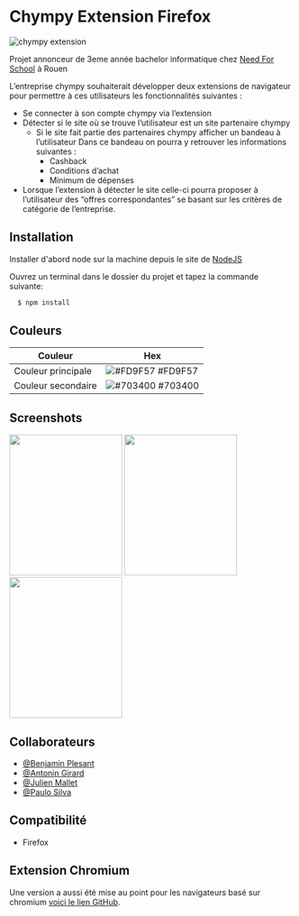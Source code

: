 
# Chympy Extension Firefox

![chympy extension](https://i.imgur.com/PgwnXIn.png)

Projet annonceur de 3eme année bachelor informatique chez [Need For School](https://www.needfor-school.com/) à Rouen

L’entreprise chympy souhaiterait développer deux extensions de navigateur pour permettre à ces utilisateurs les fonctionnalités suivantes :

- Se connecter à son compte chympy via l’extension
- Détecter si le site où se trouve l’utilisateur est un site partenaire chympy
    - Si le site fait partie des partenaires chympy afficher un bandeau à l’utilisateur
      Dans ce bandeau on pourra y retrouver les informations suivantes :
        - Cashback
        - Conditions d’achat
        - Minimum de dépenses
- Lorsque l’extension à détecter le site celle-ci pourra proposer à l’utilisateur des “offres correspondantes” se basant sur les critères de catégorie de l’entreprise.

## Installation

Installer d'abord node sur la machine depuis le site de [NodeJS](https://nodejs.org/en/)

Ouvrez un terminal dans le dossier du projet et tapez la commande suivante:

```bash
  $ npm install 

```

## Couleurs

| Couleur           | Hex                                                                |
|-------------------| ------------------------------------------------------------------ |
| Couleur principale | ![#FD9F57](https://i.imgur.com/bPtVFwr.png) #FD9F57 |
| Couleur secondaire | ![#703400](https://i.imgur.com/ULIvD55.png) #703400 |


## Screenshots

<img src="https://i.imgur.com/t2JiQSk.png" width="200" height="250"/>
<img src="https://i.imgur.com/ITIj1oa_d.webp?maxwidth=760&fidelity=grand" width="200" height="250"/>
<img src="https://i.imgur.com/PnU3b25.png" width="200" height="250"/>


## Collaborateurs

- [@Benjamin Plesant](https://github.com/BenjaminPLESANT)
- [@Antonin Girard](https://github.com/Antonin15-76)
- [@Julien Mallet](https://github.com/Julien76140)
- [@Paulo Silva](https://github.com/plasilva1997)

## Compatibilité

- Firefox

## Extension Chromium

Une version a aussi été mise au point pour les navigateurs basé sur chromium [voici le lien GitHub](https://github.com/plasilva1997/extension_chympy_chrome).

